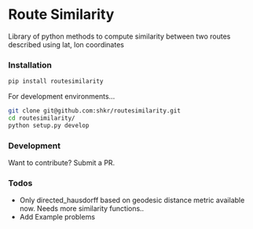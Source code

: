 # Route Similarity

Library of python methods to compute similarity between two routes described using lat, lon coordinates

### Installation

```sh
pip install routesimilarity
```

For development environments...

```sh
git clone git@github.com:shkr/routesimilarity.git
cd routesimilarity/
python setup.py develop
```

### Development

Want to contribute? Submit a PR.

### Todos
 - Only directed_hausdorff based on geodesic distance metric available now. Needs more similarity functions..
 - Add Example problems

